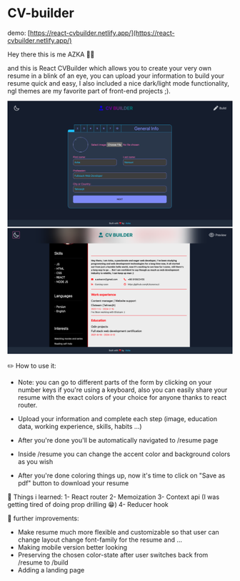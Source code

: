 # CV-builder

demo: [https://react-cvbuilder.netlify.app/](https://react-cvbuilder.netlify.app/)

Hey there this is me AZKA 🙋‍♂️

and this is React CVBuilder which allows you to create your very own resume in a blink of an eye, you can upload your information to build your resume quick and easy, I also included a nice dark/light mode functionality, ngl themes are my favorite part of front-end projects ;).

![Screenshot1.png](screenshots/screenshot1.png)
![Screenshot2.png](screenshots/screenshot2.png)

✏️ How to use it:

- Note: you can go to different parts of the form by clicking on your number keys if you're using a keyboard, also you can easily share your resume with the exact colors of your choice for anyone thanks to react router.

- Upload your information and complete each step (image, education data, working experience, skills, habits ...)
- After you're done you'll be automatically navigated to /resume page
- Inside /resume you can change the accent color and background colors as you wish
- After you're done coloring things up, now it's time to click on "Save as pdf" button to download your resume

🔴 Things i learned:
1- React router
2- Memoization
3- Context api (I was getting tired of doing prop drilling 😁)
4- Reducer hook

🤔 further improvements:

- Make resume much more flexible and customizable so that user can change layout change font-family for the resume and ...
- Making mobile version better looking
- Preserving the chosen color-state after user switches back from /resume to /build
- Adding a landing page
